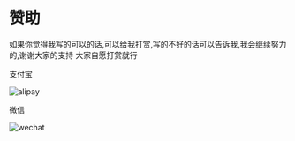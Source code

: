 # 赞助

如果你觉得我写的可以的话,可以给我打赏,写的不好的话可以告诉我,我会继续努力的,谢谢大家的支持
大家自愿打赏就行

支付宝

![alipay](https://cdn.jsdelivr.net/gh/Goojoe/picgo/macrodroid/alipay.jpg)

微信

![wechat](https://cdn.jsdelivr.net/gh/Goojoe/picgo/macrodroid/wechat.png)

